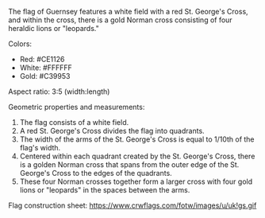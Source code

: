 The flag of Guernsey features a white field with a red St. George's Cross, and within the cross, there is a gold Norman cross consisting of four heraldic lions or "leopards."

Colors:
- Red: #CE1126
- White: #FFFFFF
- Gold: #C39953

Aspect ratio: 3:5 (width:length)

Geometric properties and measurements:
1. The flag consists of a white field.
2. A red St. George's Cross divides the flag into quadrants.
3. The width of the arms of the St. George's Cross is equal to 1/10th of the flag's width.
4. Centered within each quadrant created by the St. George's Cross, there is a golden Norman cross that spans from the outer edge of the St. George's Cross to the edges of the quadrants.
5. These four Norman crosses together form a larger cross with four gold lions or "leopards" in the spaces between the arms.

Flag construction sheet:
https://www.crwflags.com/fotw/images/u/uk!gs.gif